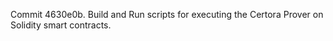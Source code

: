 Commit 4630e0b.                    Build and Run scripts for executing the Certora Prover on Solidity smart contracts.